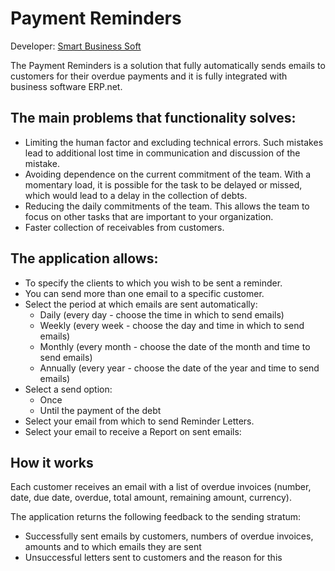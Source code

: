 # Payment Reminders

Developer: [Smart Business Soft](https://smartbsoft.com/)

The Payment Reminders is a solution that fully automatically sends emails to customers for their overdue payments and it is fully integrated with business software ERP.net.

## The main problems that functionality solves:

* Limiting the human factor and excluding technical errors. Such mistakes lead to additional lost time in communication and discussion of the mistake.
* Avoiding dependence on the current commitment of the team. With a momentary load, it is possible for the task to be delayed or missed, which would lead to a delay in the collection of debts.
* Reducing the daily commitments of the team. This allows the team to focus on other tasks that are important to your organization.
* Faster collection of receivables from customers.

## The application allows:

* To specify the clients to which you wish to be sent a reminder.
* You can send more than one email to a specific customer.
* Select the period at which emails are sent automatically:
  * Daily (every day - choose the time in which to send emails)
  * Weekly (every week - choose the day and time in which to send emails)
  * Monthly (every month - choose the date of the month and time to send emails)
  * Annually (every year - choose the date of the year and time to send emails)
* Select a send option:
  * Once
  * Until the payment of the debt
* Select your email from which to send Reminder Letters.
* Select your email to receive a Report on sent emails:

## How it works

Each customer receives an email with a list of overdue invoices (number, date, due date, overdue, total amount, remaining amount, currency).

The application returns the following feedback to the sending stratum:
* Successfully sent emails by customers, numbers of overdue invoices, amounts and to which emails they are sent
* Unsuccessful letters sent to customers and the reason for this
